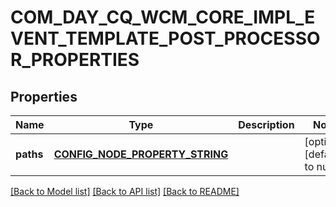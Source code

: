 # COM_DAY_CQ_WCM_CORE_IMPL_EVENT_TEMPLATE_POST_PROCESSOR_PROPERTIES

## Properties
Name | Type | Description | Notes
------------ | ------------- | ------------- | -------------
**paths** | [**CONFIG_NODE_PROPERTY_STRING**](configNodePropertyString.md) |  | [optional] [default to null]

[[Back to Model list]](../README.md#documentation-for-models) [[Back to API list]](../README.md#documentation-for-api-endpoints) [[Back to README]](../README.md)


